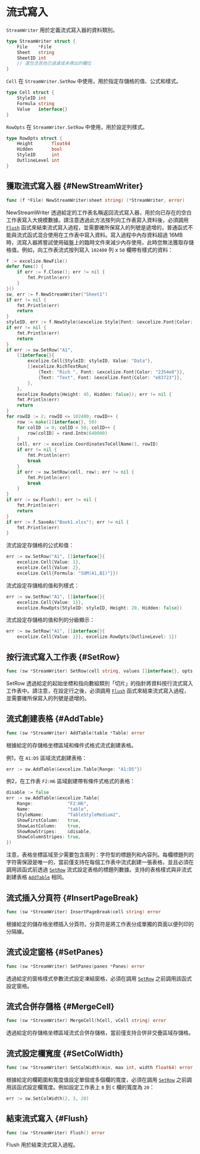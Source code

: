 # 流式寫入

`StreamWriter` 用於定義流式寫入器的資料類別。

```go
type StreamWriter struct {
    File    *File
    Sheet   string
    SheetID int
    // 還包含其他已過濾或未導出的欄位
}
```

`Cell` 在 `StreamWriter.SetRow` 中使用，用於指定存儲格的值、公式和樣式。

```go
type Cell struct {
    StyleID int
    Formula string
    Value   interface{}
}
```

`RowOpts` 在 `StreamWriter.SetRow` 中使用，用於設定列樣式。

```go
type RowOpts struct {
    Height       float64
    Hidden       bool
    StyleID      int
    OutlineLevel int
}
```

## 獲取流式寫入器 {#NewStreamWriter}

```go
func (f *File) NewStreamWriter(sheet string) (*StreamWriter, error)
```

NewStreamWriter 透過給定的工作表名稱返回流式寫入器，用於向已存在的空白工作表寫入大規模數據。請注意透過此方法按列向工作表寫入資料後，必須調用 [`Flush`](stream.md#Flush) 函式來結束流式寫入過程，並需要確所保寫入的列號是遞增的，普通函式不能與流式函式混合使用在工作表中寫入資料。寫入過程中內存資料超過 16MB 時，流寫入器將嘗試使用磁盤上的臨時文件來減少內存使用，此時您無法獲取存儲格值。例如，向工作表流式按列寫入 `102400` 列 x `50` 欄帶有樣式的資料：

```go
f := excelize.NewFile()
defer func() {
    if err := f.Close(); err != nil {
        fmt.Println(err)
    }
}()
sw, err := f.NewStreamWriter("Sheet1")
if err != nil {
    fmt.Println(err)
    return
}
styleID, err := f.NewStyle(&excelize.Style{Font: &excelize.Font{Color: "777777"}})
if err != nil {
    fmt.Println(err)
    return
}
if err := sw.SetRow("A1",
    []interface{}{
        excelize.Cell{StyleID: styleID, Value: "Data"},
        []excelize.RichTextRun{
            {Text: "Rich ", Font: &excelize.Font{Color: "2354e8"}},
            {Text: "Text", Font: &excelize.Font{Color: "e83723"}},
        },
    },
    excelize.RowOpts{Height: 45, Hidden: false}); err != nil {
    fmt.Println(err)
    return
}
for rowID := 2; rowID <= 102400; rowID++ {
    row := make([]interface{}, 50)
    for colID := 0; colID < 50; colID++ {
        row[colID] = rand.Intn(640000)
    }
    cell, err := excelize.CoordinatesToCellName(1, rowID)
    if err != nil {
        fmt.Println(err)
        break
    }
    if err := sw.SetRow(cell, row); err != nil {
        fmt.Println(err)
        break
    }
}
if err := sw.Flush(); err != nil {
    fmt.Println(err)
    return
}
if err := f.SaveAs("Book1.xlsx"); err != nil {
    fmt.Println(err)
}
```

流式設定存儲格的公式和值：

```go
err := sw.SetRow("A1", []interface{}{
    excelize.Cell{Value: 1},
    excelize.Cell{Value: 2},
    excelize.Cell{Formula: "SUM(A1,B1)"}})
```

流式設定存儲格的值和列樣式：

```go
err := sw.SetRow("A1", []interface{}{
    excelize.Cell{Value: 1}},
    excelize.RowOpts{StyleID: styleID, Height: 20, Hidden: false})
```

流式設定存儲格的值和列的分級顯示：

```go
err := sw.SetRow("A1", []interface{}{
    excelize.Cell{Value: 1}}, excelize.RowOpts{OutlineLevel: 1})
```

## 按行流式寫入工作表 {#SetRow}

```go
func (sw *StreamWriter) SetRow(cell string, values []interface{}, opts ...RowOpts) error
```

SetRow 透過給定的起始坐標和指向數組類別「切片」的指針將資料按行流式寫入工作表中。請注意，在設定行之後，必須調用 [`Flush`](stream.md#Flush) 函式來結束流式寫入過程，並需要確所保寫入的列號是遞增的。

## 流式創建表格 {#AddTable}

```go
func (sw *StreamWriter) AddTable(table *Table) error
```

根據給定的存儲格坐標區域和條件式格式流式創建表格。

例1，在 `A1:D5` 區域流式創建表格：

```go
err := sw.AddTable(&excelize.Table{Range: "A1:D5"})
```

例2，在工作表 `F2:H6` 區域創建帶有條件式格式的表格：

```go
disable := false
err := sw.AddTable(&excelize.Table{
    Range:             "F2:H6",
    Name:              "table",
    StyleName:         "TableStyleMedium2",
    ShowFirstColumn:   true,
    ShowLastColumn:    true,
    ShowRowStripes:    &disable,
    ShowColumnStripes: true,
})
```

注意，表格坐標區域至少需要包含兩列：字符型的標題列和內容列。每欄標題列的字符需保證是唯一的，當前僅支持在每個工作表中流式創建一張表格，並且必須在調用該函式前透過 [`SetRow`](stream.md#SetRow) 流式設定表格的標題列數據。支持的表格樣式與非流式創建表格 [`AddTable`](utils.md#AddTable) 相同。

## 流式插入分頁符 {#InsertPageBreak}

```go
func (sw *StreamWriter) InsertPageBreak(cell string) error
```

根據給定的儲存格坐標插入分頁符。分頁符是將工作表分成單獨的頁面以便列印的分隔線。

## 流式设定窗格 {#SetPanes}

```go
func (sw *StreamWriter) SetPanes(panes *Panes) error
```

透過給定的窗格樣式參數流式設定凍結窗格，必須在調用 [`SetRow`](stream.md#SetRow) 之前調用該函式設定窗格。

## 流式合併存儲格 {#MergeCell}

```go
func (sw *StreamWriter) MergeCell(hCell, vCell string) error
```

透過給定的存儲格坐標區域流式合併存儲格，當前僅支持合併非交疊區域存儲格。

## 流式設定欄寬度 {#SetColWidth}

```go
func (sw *StreamWriter) SetColWidth(min, max int, width float64) error
```

根據給定的欄範圍和寬度值設定單個或多個欄的寬度，必須在調用 [`SetRow`](stream.md#SetRow) 之前調用該函式設定欄寬度。例如設定工作表上 `B` 到 `C` 欄的寬度為 `20`：

```go
err := sw.SetColWidth(2, 3, 20)
```

## 結束流式寫入 {#Flush}

```go
func (sw *StreamWriter) Flush() error
```

Flush 用於結束流式寫入過程。
